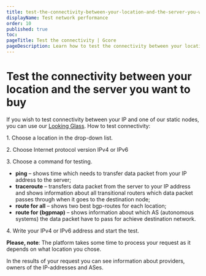 ```yaml
---
title: test-the-connectivity-between-your-location-and-the-server-you-want-to-buy
displayName: Test network performance
order: 10
published: true
toc:
pageTitle: Test the connectivity | Gcore
pageDescription: Learn how to test the connectivity between your location and the desired server before purchase using the Looking Glass tool.
---
```

# Test the connectivity between your location and the server you want to buy

If you wish to test connectivity between your IP and one of our static nodes, you can use our <a href="https://lg.gcore.com" target="_blank">Looking Glass</a>. How to test connectivity:

1\. Choose a location in the drop-down list.

2\. Choose Internet protocol version IPv4 or IPv6

3\. Choose a command for testing.

- **ping** – shows time which needs to transfer data packet from your IP address to the server;
- **traceroute** – transfers data packet from the server to your IP address and shows information about all transitional routers which data packet passes through when it goes to the destination node;    
- **route for all** – shows two best bgp-routes for each location;
- **route for** **(bgpmap)** – shows information about which AS (autonomous systems) the data packet have to pass for achieve destination network.

4\. Write your IPv4 or IPv6 address and start the test.

**Please, note**: The platform takes some time to process your request as it depends on what location you chose.

In the results of your request you can see information about providers, owners of the IP-addresses and ASes.